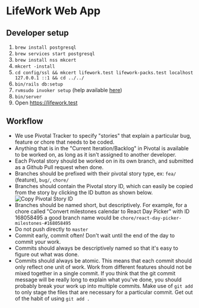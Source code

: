 # LifeWork Web App

## Developer setup

1. `brew install postgresql`
1. `brew services start postgresql`
1. `brew install nss mkcert`
1. `mkcert -install`
1. `cd config/ssl && mkcert lifework.test lifework-packs.test localhost 127.0.0.1 ::1 && cd ../../`
1. `bin/rails db:setup`
1. `rvmsudo invoker setup` (help available [here](http://invoker.codemancers.com/ruby_managers.html))
1. `bin/server`
1. Open https://lifework.test

## Workflow

* We use Pivotal Tracker to specify "stories" that explain a particular bug, feature or chore that needs to be coded.
* Anything that is in the "Current Iteration/Backlog" in Pivotal is available to be worked on, as long as it isn't assigned to another developer.
* Each Pivotal story should be worked on in its own branch, and submitted as a Github Pull request when done.
* Branches should be prefixed with their pivotal story type, ex: `fea/` (feature), `bug/`, `chore/`
* Branches should contain the Pivotal story ID, which can easily be copied from the story by clicking the ID button as shown below. ![Copy Pivotal Story ID](https://www.pivotaltracker.com/help/kb_assets/working_with_stories_2@2x.png)
* Branches should be named short, but descriptively. For example, for a chore called "Convert milestones calendar to React Day Picker" with ID 168058495 a good branch name would be `chore/react-day-picker-milestones-#168058495`
* Do not push directly to `master`
* Commit early, commit often! Don't wait until the end of the day to commit your work.
* Commits should always be descriptively named so that it's easy to figure out what was done.
* Commits should always be atomic. This means that each commit should only reflect one unit of work. Work from different features should not be mixed together in a single commit. If you think that the git commit message will be really long to explain what you've done, you should probably break your work up into multiple commits. Make use of `git add` to only stage the files that are necessary for a particular commit. Get out of the habit of using `git add .`
